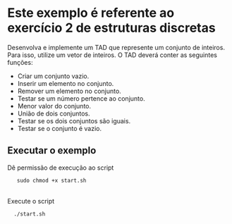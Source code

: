 # Este exemplo é referente ao exercício 2 de estruturas discretas

Desenvolva e implemente um TAD que represente um conjunto de inteiros. Para isso, utilize um vetor de inteiros. O TAD deverá conter as seguintes funções:
 - Criar um conjunto vazio. <br/>
 - Inserir um elemento no conjunto. <br/>
 - Remover um elemento no conjunto. <br/>
 - Testar se um número pertence ao conjunto. <br/>
 - Menor valor do conjunto. <br/>
 - União de dois conjuntos. <br/>
 - Testar se os dois conjuntos são iguais. <br/>
 - Testar se o conjunto é vazio. <br/>


## Executar o exemplo
Dê permissão de execução ao script

```
   sudo chmod +x start.sh
```

<br/>
Execute o script

```
  ./start.sh
```
